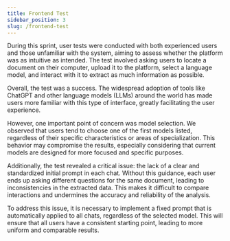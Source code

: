 ```yaml
---
title: Frontend Test  
sidebar_position: 3  
slug: /frontend-test  
---
```


During this sprint, user tests were conducted with both experienced users and those unfamiliar with the system, aiming to assess whether the platform was as intuitive as intended. The test involved asking users to locate a document on their computer, upload it to the platform, select a language model, and interact with it to extract as much information as possible.

Overall, the test was a success. The widespread adoption of tools like ChatGPT and other language models (LLMs) around the world has made users more familiar with this type of interface, greatly facilitating the user experience.

However, one important point of concern was model selection. We observed that users tend to choose one of the first models listed, regardless of their specific characteristics or areas of specialization. This behavior may compromise the results, especially considering that current models are designed for more focused and specific purposes.

Additionally, the test revealed a critical issue: the lack of a clear and standardized initial prompt in each chat. Without this guidance, each user ends up asking different questions for the same document, leading to inconsistencies in the extracted data. This makes it difficult to compare interactions and undermines the accuracy and reliability of the analysis.

To address this issue, it is necessary to implement a fixed prompt that is automatically applied to all chats, regardless of the selected model. This will ensure that all users have a consistent starting point, leading to more uniform and comparable results.
